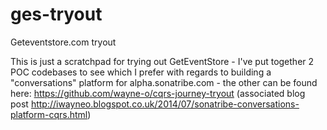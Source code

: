 ges-tryout
==========

Geteventstore.com tryout

This is just a scratchpad for trying out GetEventStore - I've put together 2 POC codebases to see which I prefer with regards to building a "conversations" platform for alpha.sonatribe.com - the other can be found here: https://github.com/wayne-o/cqrs-journey-tryout (associated blog post http://iwayneo.blogspot.co.uk/2014/07/sonatribe-conversations-platform-cqrs.html)


